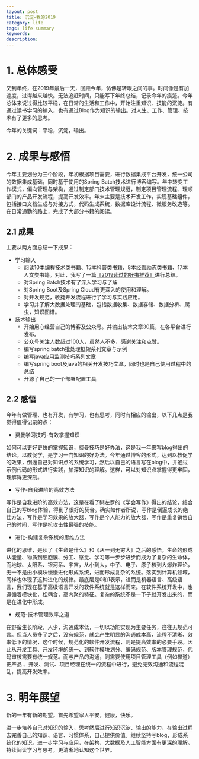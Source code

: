 ```yaml
---
layout: post
title: 沉淀-我的2019
category: life
tags: life summary
keywords: 
description: 
---
```


# 1. 总体感受

又到年终，在2019年最后一天，回顾今年，仿佛是转眼之间的事。时间像是有加速度，过得越来越快。无法追赶时间，只能写下年终总结，记录今年的痕迹。今年总体来说过得比较平稳，在日常的生活和工作中，开始注重知识、技能的沉淀。有通过读书学习的输入，也有通过Blog作为知识的输出。对人生、工作、管理、技术有了更多的思考。

今年的关键词：平稳，沉淀，输出。

# 2. 成果与感悟

今年主要划分为三个阶段，年初根据项目需要，进行数据集成平台开发，统一公司的数据集成基础，同时基于使用的Spring Batch技术进行博客编写。年中转变工作模式，偏向管理与架构，通过制定部门技术管理规范，制定项目管理流程、理顺部门的产品开发流程，提高开发效率。年末主要是技术开发工作，实现基础组件，包括接口文档生成与对接方式，代码生成系统，数据库设计流程、微服务改造等。在日常通勤的路上，完成了大部分书籍的阅读。

## 2.1  成果

主要从两方面总结一下成果：

- 学习输入
  - 阅读10本编程技术类书籍、15本科普类书籍、8本经管励志类书籍、17本人文类书籍。对此，我写了一篇[《2019读过的好书推荐》](https://mp.weixin.qq.com/s/Wlbjhohb_HrqT67lstwVwA)进行总结。
  - 对Spring Batch技术有了深入学习与了解
  - 对Spring Boot及Spring Cloud有更深入的使用和理解。
  - 对开发规范，敏捷开发流程进行了学习与实践应用。
  - 学习并了解大数据处理的基础，包括数据收集、数据存储、数据分析、爬虫，知识图谱。
- 技术输出
  - 开始用心经营自己的博客及公众号。并输出技术文章30篇，在各平台进行发布。
  - 公众号关注人数超过100人，虽然人不多，感谢关注和点赞。
  - 编写spring batch批处理框架系列文章与示例
  - 编写java应用监测技巧系列文章
  - 编写spring boot及java的相关开发技巧文章，同时也是自己使用过程中的总结
  - 开源了自己的一个部署配置工具

## 2.2 感悟

今年有做管理、也有开发，有学习，也有思考，同时有相应的输出，以下几点是我觉得值得记录的点：

- 费曼学习技巧-有效掌握知识

如何可以更好更快的掌握知识，费曼技巧是好办法，这是我一年来写blog得出的结论。以教促学，是学习一门知识的好办法。今年通过博客的形式，达到以教促学的效果，倒逼自己对知识点的系统学习，然后以自己的语言写在blog中，并通过示例代码的形式进行实践，加深知识的理解。这样，可以对知识点掌握得更牢固，理解得更深刻。

- 写作-自我进阶的高效方法

写作是自我进阶的高效方法，这是在看了粥左罗的《学会写作》得出的结论，结合自己的写blog体验，得到了很好的契合。确实如作者所说，写作是倒逼成长的绝佳方法，写作是学习效果的放大器，写作是个人能力的放大器，写作是重复销售自己的时间，写作是抗攻击性最强的技能。

- 进化-构建复杂系统的思维方法

进化的思维，是读了《生命是什么》和《从一到无穷大》之后的感悟。生命的形成从能量、物质到细胞膜、分工、感觉、学习等一步步进步而成为了复杂的生命体，而地球、太阳系、银河系、宇宙，从小到大，中子、电子、原子核到大爆炸理论，无一不是由小模块慢慢进化形成系统，进而形成复杂的系统。落实到计算机领域，同样也体现了这种进化的规律。最底层是0和1表示，进而是机器语言、高级语言，我们现在基于高级语言开发的软件系统就是这样而来。在软件系统开发中，也遵循着模块化，松耦合，高内聚的特征。复杂的系统不是一下子就开发出来的，而是在进化中形成。

- 规范-技术管理效率之道

在野蛮生长阶段，人少，沟通成本低，一切以功能实现为主要任务，往往无规范可言。但当人员多了之后，没有规范，就会产生明显的沟通成本高，流程不清晰、效率低下的情况，这个时候，规范化的软件开发流程，则是提高效率的必要手段。因此从开发工具、开发环境的统一、到软件模块划分、编码规范、版本管理规范，代码审核需要有统一规范。而与产品的沟通，则需要使用项目管理工具（例如禅道）把产品 、开发、测试、项目经理在统一的流程中进行，避免无效沟通和流程混乱，提高开发效率。



# 3. 明年展望

新的一年有新的期望。首先希望家人平安，健康，快乐。

进一步培养自己对知识的输入，思考然后进行知识沉淀、输出的能力，在输出过程去完善自己的知识、语言、习惯体系，自己提供价值。继续坚持写blog，形成系统化的知识。进一步学习与应用，在架构、大数据及人工智能方面有更深的理解。持续阅读学习与思考，更清晰地认知这个世界。

